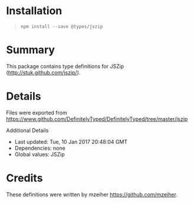 # Installation
> `npm install --save @types/jszip`

# Summary
This package contains type definitions for JSZip (http://stuk.github.com/jszip/).

# Details
Files were exported from https://www.github.com/DefinitelyTyped/DefinitelyTyped/tree/master/jszip

Additional Details
 * Last updated: Tue, 10 Jan 2017 20:48:04 GMT
 * Dependencies: none
 * Global values: JSZip

# Credits
These definitions were written by mzeiher <https://github.com/mzeiher>.
